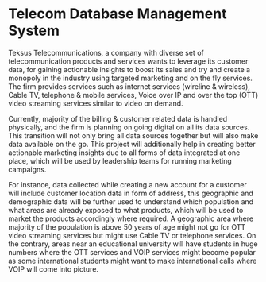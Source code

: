 # Telecom Database Management System

Teksus Telecommunications, a company with diverse set of telecommunication products and services wants to leverage its customer data, for gaining actionable insights to boost its sales and try and create a monopoly in the industry using targeted marketing and on the fly services. The firm provides services such as internet services (wireline & wireless), Cable TV, telephone & mobile services, Voice over IP and over the top (OTT) video streaming services similar to video on demand.

Currently, majority of the billing & customer related data is handled physically, and the firm is planning on going digital on all its data sources. This transition will not only bring all data sources together but will also make data available on the go. This project will additionally help in creating better actionable marketing insights due to all forms of data integrated at one place, which will be used by leadership teams for running marketing campaigns.

For instance, data collected while creating a new account for a customer will include customer location data in form of address, this geographic and demographic data will be further used to understand which population and what areas are already exposed to what products, which will be used to market the products accordingly where required. A geographic area where majority of the population is above 50 years of age might not go for OTT video streaming services but might use Cable TV or telephone services. On the contrary, areas near an educational university will have students in huge numbers where the OTT services and VOIP services might become popular as some international students might want to make international calls where VOIP will come into picture.
